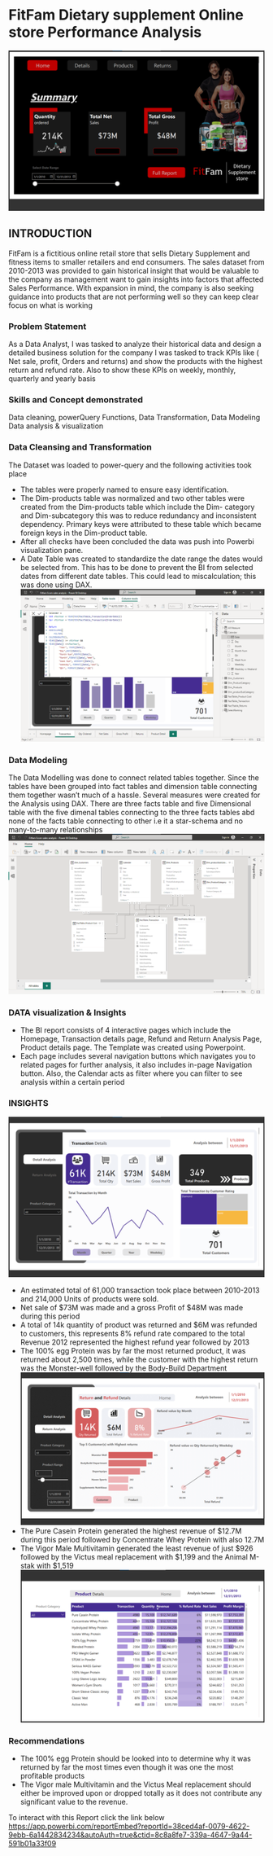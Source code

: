 # FitFam Dietary supplement Online store Performance Analysis
![](Fitfam_Ecom_Analysis_Homepage.png)
## INTRODUCTION


FitFam is a fictitious online retail store that sells Dietary Supplement and fitness items to smaller retailers and end consumers. The sales dataset from 2010-2013 was provided to gain historical insight that would be valuable to the company as management want to gain insights into factors that affected Sales Performance.
With expansion in mind, the company is also seeking guidance into products that are not performing well so they can keep clear focus on what is working  

### Problem Statement 

As a Data Analyst, I was tasked to analyze their historical data and design a detailed business solution for the company
I was tasked to track KPIs like ( Net sale, profit, Orders and returns) and show the products with the highest return and refund rate. 
Also to show these KPIs on weekly, monthly, quarterly and yearly basis

### Skills and Concept demonstrated

Data cleaning, powerQuery Functions, Data Transformation, Data Modeling Data analysis & visualization 

### Data Cleansing and Transformation

The Dataset was loaded to power-query and the following activities took place
- The tables were properly named to ensure easy identification.
- The Dim-products table was normalized and two other tables were created from the Dim-products table which include the Dim- category and Dim-subcategory this was to reduce redundancy and inconsistent dependency. Primary keys were attributed to these table which became foreign keys in the Dim-product table.
- After all checks have been concluded the data was push into Powerbi visualization pane.
- A Date Table was created to standardize the date range the dates would be selected from. This has to be done to prevent the BI from selected dates from different date tables. This could lead to miscalculation; this was done using DAX.
![](DAX.png)
### Data Modeling

The Data Modelling was done to connect related tables together. Since the tables have been grouped into fact tables and dimension table connecting them together wasn’t much of a hassle. Several measures were created for the Analysis using DAX. There are three facts table and five Dimensional table with the five dimenal tables connecting to the three facts tables abd none of the facts table connecting to other i.e it a star-schema and no many-to-many relationships 
![](Data_modeling.png)
### DATA visualization & Insights

- The BI report consists of 4 interactive pages which include the Homepage, Transaction details page, Refund and Return Analysis Page, Product details page. The Template was created using Powerpoint.
- Each page includes several navigation buttons which navigates you to related pages for further analysis, it also includes in-page Navigation button. Also, the Calendar acts as filter where you can filter to see analysis within a certain period

### INSIGHTS
![](Fitfam_Ecom_Analysis_Detail_Analysis.png)
- An estimated total of 61,000 transaction took place between 2010-2013 and 214,000 Units of products were sold.
- Net sale of $73M was made and a gross Profit of $48M was made during this period
- A total of 14k quantity of product was returned and $6M was refunded to customers, this represents 8% refund rate compared to the total Revenue
 	2012 represented the highest refund year followed by 2013   
- The 100% egg Protein was by far the most returned product, it was returned about 2,500 times, while the customer with the highest return was the Monster-well followed by the Body-Build Department
![](Fitfam_Ecom_Analysis_return_analysis.png)
- The Pure Casein Protein generated the highest revenue of $12.7M during this period followed by Concentrate Whey Protein with also 12.7M
- The Vigor Male Multivitamin generated the least revenue of just $926 followed by the Victus meal replacement with $1,199 and the Animal M-stak with $1,519 
![](Fitfam_Ecom_Analysis.png)

### Recommendations

- The 100% egg Protein should be looked into to determine why it was returned by far the most times even though it was one the most profitable products
- The Vigor male Multivitamin and the Victus Meal replacement should either be improved upon or dropped totally as it does not contribute any significant value to the revenue.

To interact with this Report click the link below
https://app.powerbi.com/reportEmbed?reportId=38ced4af-0079-4622-9ebb-6a1442834234&autoAuth=true&ctid=8c8a8fe7-339a-4647-9a44-591b01a33f09
